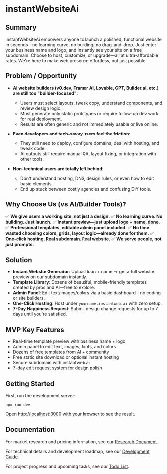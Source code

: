 # instantWebsiteAi

## Summary
instantWebsiteAi empowers anyone to launch a polished, functional website in seconds—no learning curve, no building, no drag-and-drop. Just enter your business name and logo, and instantly see your site on a free subdomain. Choose to host, customize, or upgrade—all at ultra-affordable rates. We're here to make web presence effortless, not just possible.

## Problem / Opportunity
- **AI website builders (v0.dev, Framer AI, Lovable, GPT, Builder.ai, etc.) are still too "builder-focused"**:
  - Users must select layouts, tweak copy, understand components, and review design logic.
  - Most generate only static prototypes or require follow-up dev work for real deployment.
  - Results are often generic and not immediately usable or live online.

- **Even developers and tech-savvy users feel the friction**:
  - They still need to deploy, configure domains, deal with hosting, and tweak code.
  - AI outputs still require manual QA, layout fixing, or integration with other tools.

- **Non-technical users are totally left behind**:
  - Don't understand hosting, DNS, design rules, or even how to edit basic elements.
  - End up stuck between costly agencies and confusing DIY tools.

## Why Choose Us (vs AI/Builder Tools)?
✅ **We give users a working site, not just a design.**
✅ **No learning curve. No building. Just launch.**
✅ **Instant preview—just upload logo + name, done.**
✅ **Professional templates, editable admin panel included.**
✅ **No time wasted choosing colors, grids, layout logic—already done for them.**
✅ **One-click hosting. Real subdomain. Real website.**
✅ **We serve people, not just prompts.**

## Solution
- **Instant Website Generator**: Upload icon + name → get a full website preview on our subdomain instantly.
- **Template Library**: Dozens of beautiful, mobile-friendly templates created by pros and AI—free to explore.
- **Admin Panel**: Edit text/images/colors via a basic dashboard—no coding or site builders.
- **One-Click Hosting**: Host under `yourname.instantweb.ai` with zero setup.
- **7-Day Happiness Request**: Submit design change requests for up to 7 days until you're satisfied.

## MVP Key Features
- Real-time template preview with business name + logo
- Admin panel to edit text, images, fonts, and colors
- Dozens of free templates from AI + community
- Free static site download or optional instant hosting
- Secure subdomain with instantweb.ai
- 7-day edit request system for design polish

## Getting Started

First, run the development server:

```bash
npm run dev
```

Open [http://localhost:3000](http://localhost:3000) with your browser to see the result.

## Documentation
For market research and pricing information, see our [Research Document](./research.md).

For technical details and development roadmap, see our [Development Guide](./development.md).

For project progress and upcoming tasks, see our [Todo List](./todoList.md).
